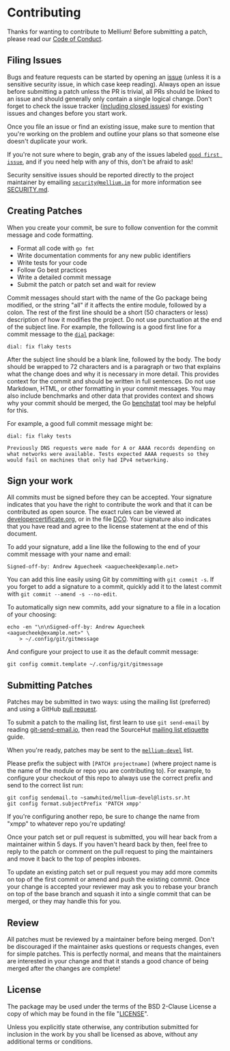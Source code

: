 # Contributing

Thanks for wanting to contribute to Mellium! Before submitting a patch, please
read our [Code of Conduct].


## Filing Issues

Bugs and feature requests can be started by opening an [issue][issues] (unless
it is a sensitive security issue, in which case keep reading).
Always open an issue before submitting a patch unless the PR is trivial, all PRs
should be linked to an issue and should generally only contain a single logical
change.
Don't forget to check the issue tracker ([including closed issues]) for existing
issues and changes before you start work.

Once you file an issue or find an existing issue, make sure to mention that
you're working on the problem and outline your plans so that someone else
doesn't duplicate your work.

If you're not sure where to begin, grab any of the issues labeled [`good first
issue`], and if you need help with any of this, don't be afraid to ask!

Security sensitive issues should be reported directly to the project maintainer
by emailing [`security@mellium.im`] for more information see [SECURITY.md].


## Creating Patches

When you create your commit, be sure to follow convention for the commit message
and code formatting.

  - Format all code with `go fmt`
  - Write documentation comments for any new public identifiers
  - Write tests for your code
  - Follow Go best practices
  - Write a detailed commit message
  - Submit the patch or patch set and wait for review

Commit messages should start with the name of the Go package being modified, or
the string "all" if it affects the entire module, followed by a colon.
The rest of the first line should be a short (50 characters or less)
description of how it modifies the project.
Do not use punctuation at the end of the subject line.
For example, the following is a good first line for a commit message to the
[`dial`] package:

    dial: fix flaky tests

After the subject line should be a blank line, followed by the body.
The body should be wrapped to 72 characters and is a paragraph or two that
explains what the change does and why it is necessary in more detail.
This provides context for the commit and should be written in full sentences.
Do not use Markdown, HTML, or other formatting in your commit messages.
You may also include benchmarks and other data that provides context and shows
why your commit should be merged, the Go [benchstat] tool may be helpful for
this.

For example, a good full commit message might be:

    dial: fix flaky tests

    Previously DNS requests were made for A or AAAA records depending on
    what networks were available. Tests expected AAAA requests so they
    would fail on machines that only had IPv4 networking.


## Sign your work

All commits must be signed before they can be accepted. Your signature
indicates that you have the right to contribute the work and that it can be
contributed as open source. The exact rules can be viewed at
[developercertificate.org], or in the file [DCO].
Your signature also indicates that you have read and agree to the license
statement at the end of this document.

To add your signature, add a line like the following to the end of your commit
message with your name and email:

    Signed-off-by: Andrew Aguecheek <aaguecheek@example.net>

You can add this line easily using Git by committing with `git commit -s`.
If you forget to add a signature to a commit, quickly add it to the latest
commit with `git commit --amend -s --no-edit`.

To automatically sign new commits, add your signature to a file in a location of
your choosing:

    echo -en "\n\nSigned-off-by: Andrew Aguecheek <aaguecheek@example.net>" \
        > ~/.config/git/gitmessage

And configure your project to use it as the default commit message:

    git config commit.template ~/.config/git/gitmessage

## Submitting Patches

Patches may be submitted in two ways: using the mailing list (preferred) and
using a GitHub [pull request].

To submit a patch to the mailing list, first learn to use `git send-email` by
reading [git-send-email.io], then read the SourceHut [mailing list etiquette]
guide.

When you're ready, patches may be sent to the [`mellium-devel`] list.

Please prefix the subject with `[PATCH projectname]` (where project name is the
name of the module or repo you are contributing to).
For example, to configure your checkout of this repo to always use the correct
prefix and send to the correct list run:

    git config sendemail.to ~samwhited/mellium-devel@lists.sr.ht
    git config format.subjectPrefix 'PATCH xmpp'

If you're configuring another repo, be sure to change the name from "xmpp" to
whatever repo you're updating!

Once your patch set or pull request is submitted, you will hear back from a
maintainer within 5 days.
If you haven't heard back by then, feel free to reply to the patch or comment on
the pull request to ping the maintainers and move it back to the top of peoples
inboxes.

To update an existing patch set or pull request you may add more commits on top
of the first commit or amend and push the existing commit.
Once your change is accepted your reviewer may ask you to rebase your branch
on top of the base branch and squash it into a single commit that can be merged,
or they may handle this for you.


## Review

All patches must be reviewed by a maintainer before being merged.
Don't be discouraged if the maintainer asks questions or requests changes, even
for simple patches.
This is perfectly normal, and means that the maintainers are interested in your
change and that it stands a good chance of being merged after the changes are
complete!


## License

The package may be used under the terms of the BSD 2-Clause License a copy of
which may be found in the file "[LICENSE]".

Unless you explicitly state otherwise, any contribution submitted for inclusion
in the work by you shall be licensed as above, without any additional terms or
conditions.


[issues]: https://mellium.im/issue
[including closed issues]: https://github.com/mellium/xmpp/issues?q=is%3Aissue
[pull request]: https://github.com/mellium/xmpp/pulls
[`good first issue`]: https://github.com/mellium/xmpp/labels/good%20first%20issue
[`security@mellium.im`]: mailto:security@mellium.im
[`dial`]: https://pkg.go.dev/mellium.im/xmpp/dial
[benchstat]: https://godoc.org/golang.org/x/perf/cmd/benchstat
[git-send-email.io]: https://git-send-email.io/
[mailing list etiquette]: https://man.sr.ht/lists.sr.ht/etiquette.md
[`mellium-devel`]: https://lists.sr.ht/~samwhited/mellium-devel
[developercertificate.org]: https://developercertificate.org/
[DCO]: https://github.com/mellium/xmpp/blob/main/DCO
[LICENSE]: https://github.com/mellium/xmpp/blob/main/LICENSE
[SECURITY.md]: https://mellium.im/docs/SECURITY
[Code of Conduct]: https://mellium.im/docs/CODE_OF_CONDUCT

